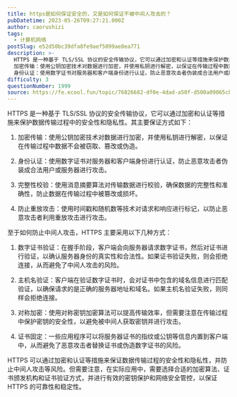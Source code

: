 ```yaml
---
title: https是如何保证安全的，又是如何保证不被中间人攻击的？
pubDatetime: 2023-05-26T09:27:21.000Z
author: caorushizi
tags:
  - 计算机网络
postSlug: e52d50bc39dfa8fe9aef5099ae8ea771
description: >-
  HTTPS 是一种基于 TLS/SSL 协议的安全传输协议，它可以通过加密和认证等措施来保护数据传输过程中的安全性和隐私性。其主要保证方式如下：
  加密传输：使用公钥加密技术对数据进行加密，并使用私钥进行解密，以保证在传输过程中数据不会被窃取、篡改或伪造。
  身份认证：使用数字证书对服务器和客户端身份进行认证，防止恶意攻击者伪装成合法用户或服务器进行攻击。 完整性校验：使用消息摘要算法对传输数据进行校
difficulty: 3
questionNumber: 1999
source: https://fe.ecool.fun/topic/76826682-df0e-4dad-a50f-d500a09065cb
---
```


HTTPS 是一种基于 TLS/SSL 协议的安全传输协议，它可以通过加密和认证等措施来保护数据传输过程中的安全性和隐私性。其主要保证方式如下：

1. 加密传输：使用公钥加密技术对数据进行加密，并使用私钥进行解密，以保证在传输过程中数据不会被窃取、篡改或伪造。

2. 身份认证：使用数字证书对服务器和客户端身份进行认证，防止恶意攻击者伪装成合法用户或服务器进行攻击。

3. 完整性校验：使用消息摘要算法对传输数据进行校验，确保数据的完整性和准确性，防止数据在传输过程中被篡改或损坏。

4. 防止重放攻击：使用时间戳和随机数等技术对请求和响应进行标记，以防止恶意攻击者利用重放攻击进行攻击。

至于如何防止中间人攻击，HTTPS 主要采用以下几种方式：

1. 数字证书验证：在握手阶段，客户端会向服务器请求数字证书，然后对证书进行验证，以确认服务器身份的真实性和合法性。如果证书验证失败，则会拒绝连接，从而避免了中间人攻击的风险。

2. 主机名验证：客户端在验证数字证书时，会对证书中包含的域名信息进行匹配验证，以确保请求的是正确的服务器地址和域名。如果主机名验证失败，则同样会拒绝连接。

3. 对称加密：使用对称密钥加密算法可以提高传输效率，但需要注意在传输过程中保护密钥的安全性，以避免被中间人获取密钥并进行攻击。

4. 证书固定：一些应用程序可以将服务器证书的指纹或公钥等信息内置到客户端中，从而避免了恶意攻击者替换证书或伪造数字证书的风险。

HTTPS 可以通过加密和认证等措施来保证数据传输过程的安全性和隐私性，并防止中间人攻击等风险。但需要注意，在实际应用中，需要选择合适的加密算法、证书颁发机构和证书验证方式，并进行有效的密钥保护和网络安全管控，以保证 HTTPS 的可靠性和稳定性。
